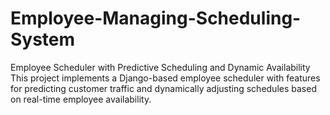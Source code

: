 # Employee-Managing-Scheduling-System
Employee Scheduler with Predictive Scheduling and Dynamic Availability This project implements a Django-based employee scheduler with features for predicting customer traffic and dynamically adjusting schedules based on real-time employee availability.
